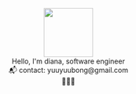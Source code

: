 <div id="header" align="center">
  <img src="https://media.giphy.com/media/G74LKP9zsfLInmz3H6/giphy.gif" width="100"/>
</div>


<div align = "center">
Hello, I'm diana, software engineer <br/>
📬 contact: yuuyuubong@gmail.com<br/>
🐎🐎🐎
<br/>
 

